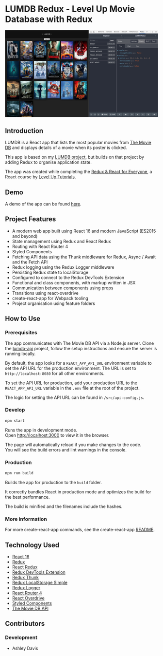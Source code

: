 # LUMDB Redux - Level Up Movie Database with Redux

![LUMDB - List View](./docs/lumdb-redux-list.jpg)

## Introduction

LUMDB is a React app that lists the most popular movies from [The Movie DB](https://www.themoviedb.org/) and displays details of a movie when its poster is clicked.

This app is based on my [LUMDB project](https://github.com/ashdavis/lumdb), but builds on that project by adding Redux to organise application state.

The app was created while completing the [Redux & React for Everyone](https://www.leveluptutorials.com/tutorials/redux-and-react-for-everyone), a React course by [Level Up Tutorials](https://www.leveluptutorials.com).


## Demo

A demo of the app can be found [here](https://lumdb-redux.firebaseapp.com/).


## Project Features

- A modern web app built using React 16 and modern JavaScript (ES2015 and beyond)
- State management using Redux and React Redux
- Routing with React Router 4
- Styled Components
- Fetching API data using the Thunk middleware for Redux, Async / Await and the Fetch API
- Redux logging using the Redux Logger middleware
- Persisting Redux state to localStorage
- Configured to connect to the Redux DevTools Extension
- Functional and class components, with markup written in JSX
- Communication between components using props
- Transitions using react-overdrive
- create-react-app for Webpack tooling
- Project organisation using feature folders


## How to Use

### Prerequisites

The app communicates with The Movie DB API via a Node.js server. Clone the [lumdb-api](https://github.com/ashdavis/lumdb-api) project, follow the setup instructions and ensure the server is running locally.

By default, the app looks for a `REACT_APP_API_URL` environment variable to set the API URL for the production environment. The URL is set to `http://localhost:8080` for all other environments.

To set the API URL for production, add your production URL to the `REACT_APP_API_URL` variable in the `.env` file at the root of the project.

The logic for setting the API URL can be found in `/src/api-config.js`.

### Develop

```sh
npm start
```

Runs the app in development mode.<br>
Open [http://localhost:3000](http://localhost:3000) to view it in the browser.

The page will automatically reload if you make changes to the code.<br>
You will see the build errors and lint warnings in the console.

### Production

```sh
npm run build
```

Builds the app for production to the `build` folder.<br>

It correctly bundles React in production mode and optimizes the build for the best performance.

The build is minified and the filenames include the hashes.

### More information

For more create-react-app commands, see the create-react-app [README](./docs/create-react-app-readme.md).


## Technology Used

- [React 16](https://reactjs.org)
- [Redux](https://redux.js.org/)
- [React Redux](https://github.com/reactjs/react-redux)
- [Redux DevTools Extension](https://github.com/zalmoxisus/redux-devtools-extension)
- [Redux Thunk](https://github.com/gaearon/redux-thunk)
- [Redux LocalStorage Simple](https://github.com/kilkelly/redux-localstorage-simple)
- [Redux Logger](https://github.com/evgenyrodionov/redux-logger)
- [React Router 4](https://reacttraining.com/react-router/)
- [React Overdrive](https://github.com/berzniz/react-overdrive)
- [Styled Components](https://www.styled-components.com/)
- [The Movie DB API](https://www.themoviedb.org/documentation/api)


## Contributors

### Development

- Ashley Davis
